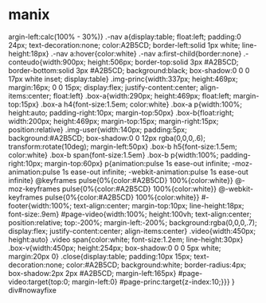 # manix <!DOCTYPE html>
<html>
<head>
<link rel="stylesheet" href="style.css">
</head>
<body>
argin-left:calc(100% - 30%)} .-nav a{display:table; float:left; padding:0 24px; text-decoration:none; color:A2B5CD; border-left:solid 1px white; line-height:18px} .-nav a:hover{color:white} .-nav a:first-child{border:none} .-conteudo{width:900px; height:506px; border-top:solid 3px #A2B5CD; border-bottom:solid 3px #A2B5CD; background:black; box-shadow:0 0 0 17px white inset; display:table} .img-princ{width:337px; height:469px; margin:16px; 0 0 15px; display:flex; justify-content:center; align-items:center; float:left} .box-a{width:290px; height:469px; float:left; margin-top:15px} .box-a h4{font-size:1.5em; color:white} .box-a p{width:100%; height:auto; padding-right:10px; margin-top:50px} .box-b{float:right; width:200px; height:469px; margin-top:15px; margin-right:15px; position:relative} .img-user{width:140px; padding:5px; background:#A2B5CD; box-shadow:0 0 12px rgba(0,0,0,.6); transform:rotate(10deg); margin-left:50px} .box-b h5{font-size:1.5em; color:white} .box-b span{font-size:1.5em} .box-b p{width:100%; padding-right:10px; margin-top:60px} p{animation:pulse 1s ease-out infinite; -moz-animation:pulse 1s ease-out infinite; -webkit-animation:pulse 1s ease-out infinite}   @keyframes pulse{0%{color:#A2B5CD} 100%{color:white}} @-moz-keyframes pulse{0%{color:#A2B5CD} 100%{color:white}} @-webkit-keyframes pulse{0%{color:#A2B5CD} 100%{color:white}}  #-footer{width:100%; text-align:center; margin-top:10px; line-height:18px; font-size:.9em} #page-video{width:100%; height:100vh; text-align:center; position:relative; top:-200%; margin-left:-200%; background:rgba(0,0,0,.7); display:flex; justify-content:center; align-items:center} .video{width:450px; height:auto} .video span{color:white; font-size:1.2em; line-height:30px} .box-v{width:450px; height:254px; box-shadow:0 0 0 5px white; margin:20px 0} .close{display:table; padding:10px 15px; text-decoration:none; color:#A2B5CD; background:white; border-radius:4px; box-shadow:2px 2px #A2B5CD; margin-left:165px}  #page-video:target{top:0; margin-left:0}  #page-princ:target{z-index:10;}}}  }                        div#nowayfixe

</body>
</html>

 
